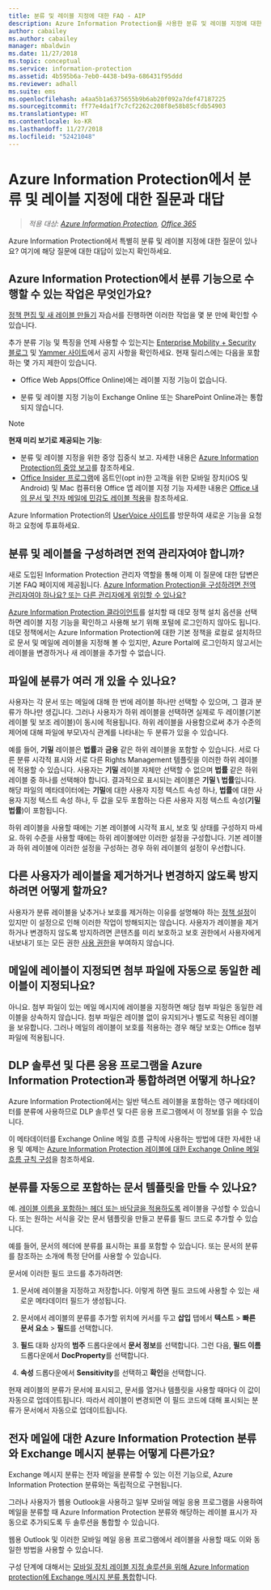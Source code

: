 ```yaml
---
title: 분류 및 레이블 지정에 대한 FAQ - AIP
description: Azure Information Protection를 사용한 분류 및 레이블 지정에 대한 특별한 질문이 있나요? 여기에 해당 질문에 대한 대답이 있는지 확인하세요.
author: cabailey
ms.author: cabailey
manager: mbaldwin
ms.date: 11/27/2018
ms.topic: conceptual
ms.service: information-protection
ms.assetid: 4b595b6a-7eb0-4438-b49a-686431f95ddd
ms.reviewer: adhall
ms.suite: ems
ms.openlocfilehash: a4aa5b1a6375655b9b6ab20f092a7def47187225
ms.sourcegitcommit: ff77e4da1f7c7cf2262c208f8e58b85cfdb54903
ms.translationtype: HT
ms.contentlocale: ko-KR
ms.lasthandoff: 11/27/2018
ms.locfileid: "52421048"
---
```

# <a name="frequently-asked-questions-about-classification-and-labeling-in-azure-information-protection"></a>Azure Information Protection에서 분류 및 레이블 지정에 대한 질문과 대답

>*적용 대상: [Azure Information Protection](https://azure.microsoft.com/pricing/details/information-protection), [Office 365](http://download.microsoft.com/download/E/C/F/ECF42E71-4EC0-48FF-AA00-577AC14D5B5C/Azure_Information_Protection_licensing_datasheet_EN-US.pdf)*

Azure Information Protection에서 특별히 분류 및 레이블 지정에 대한 질문이 있나요?  여기에 해당 질문에 대한 대답이 있는지 확인하세요. 

## <a name="what-can-i-do-with-the-classification-capabilities-in-azure-information-protection"></a>Azure Information Protection에서 분류 기능으로 수행할 수 있는 작업은 무엇인가요?

[정책 편집 및 새 레이블 만들기](infoprotect-quick-start-tutorial.md) 자습서를 진행하면 이러한 작업을 몇 분 만에 확인할 수 있습니다.

추가 분류 기능 및 특징을 언제 사용할 수 있는지는 [Enterprise Mobility + Security 블로그](https://techcommunity.microsoft.com/t5/Enterprise-Mobility-Security/bg-p/enterprisemobilityandsecurity/label-name/Azure%20Information%20Protection) 및 [Yammer 사이트](https://www.yammer.com/askipteam/#/threads/inGroup?type=in_group&feedId=8652489&view=all)에서 공지 사항을 확인하세요. 현재 릴리스에는 다음을 포함하는 몇 가지 제한이 있습니다.

- Office Web Apps(Office Online)에는 레이블 지정 기능이 없습니다.

- 분류 및 레이블 지정 기능이 Exchange Online 또는 SharePoint Online과는 통합되지 않습니다.

> [!NOTE]
> **현재 미리 보기로 제공되는 기능**:
> - 분류 및 레이블 지정을 위한 중앙 집중식 보고. 자세한 내용은 [Azure Information Protection의 중앙 보고](reports-aip.md)를 참조하세요.
> - [Office Insider 프로그램](https://support.office.com/article/what-is-office-insider-f4208185-b63a-4b68-9c7a-9a32d2411c16)에 옵트인(opt in)한 고객을 위한 모바일 장치(iOS 및 Android) 및 Mac 컴퓨터용 Office 앱 레이블 지정 기능 자세한 내용은 [Office 내의 문서 및 전자 메일에 민감도 레이블 적용](https://aka.ms/officemipdocs)을 참조하세요.


Azure Information Protection의 [UserVoice 사이트](https://msip.uservoice.com/)를 방문하여 새로운 기능을 요청하고 요청에 투표하세요.

## <a name="do-i-need-to-be-a-global-admin-to-configure-classification-and-labels"></a>분류 및 레이블을 구성하려면 전역 관리자여야 합니까?

새로 도입된 Information Protection 관리자 역할을 통해 이제 이 질문에 대한 답변은 기본 FAQ 페이지에 제공됩니다. [Azure Information Protection을 구성하려면 전역 관리자여야 하나요? 또는 다른 관리자에게 위임할 수 있나요?](faqs.md#do-you-need-to-be-a-global-admin-to-configure-azure-information-protection-or-can-i-delegate-to-other-administrators)

[Azure Information Protection 클라이언트](https://www.microsoft.com/en-us/download/details.aspx?id=53018)를 설치할 때 데모 정책 설치 옵션을 선택하면 레이블 지정 기능을 확인하고 사용해 보기 위해 포털에 로그인하지 않아도 됩니다. 데모 정책에서는 Azure Information Protection에 대한 기본 정책을 로컬로 설치하므로 문서 및 메일에 레이블을 지정해 볼 수 있지만, Azure Portal에 로그인하지 않고서는 레이블을 변경하거나 새 레이블을 추가할 수 없습니다. 

## <a name="can-a-file-have-more-than-one-classification"></a>파일에 분류가 여러 개 있을 수 있나요?

사용자는 각 문서 또는 메일에 대해 한 번에 레이블 하나만 선택할 수 있으며, 그 결과 분류가 하나만 생깁니다. 그러나 사용자가 하위 레이블을 선택하면 실제로 두 레이블(기본 레이블 및 보조 레이블)이 동시에 적용됩니다. 하위 레이블을 사용함으로써 추가 수준의 제어에 대해 파일에 부모\자식 관계를 나타내는 두 분류가 있을 수 있습니다.

예를 들어, **기밀** 레이블은 **법률**과 **금융** 같은 하위 레이블을 포함할 수 있습니다. 서로 다른 분류 시각적 표시와 서로 다른 Rights Management 템플릿을 이러한 하위 레이블에 적용할 수 있습니다. 사용자는 **기밀** 레이블 자체만 선택할 수 없으며 **법률** 같은 하위 레이블 중 하나를 선택해야 합니다. 결과적으로 표시되는 레이블은 **기밀 \ 법률**입니다. 해당 파일의 메타데이터에는 **기밀**에 대한 사용자 지정 텍스트 속성 하나, **법률**에 대한 사용자 지정 텍스트 속성 하나, 두 값을 모두 포함하는 다른 사용자 지정 텍스트 속성(**기밀 법률**)이 포함됩니다. 

하위 레이블을 사용할 때에는 기본 레이블에 시각적 표시, 보호 및 상태를 구성하지 마세요. 하위 수준을 사용할 때에는 하위 레이블에만 이러한 설정을 구성합니다. 기본 레이블과 하위 레이블에 이러한 설정을 구성하는 경우 하위 레이블의 설정이 우선합니다.

## <a name="how-do-i-prevent-somebody-from-removing-or-changing-a-label"></a>다른 사용자가 레이블을 제거하거나 변경하지 않도록 방지하려면 어떻게 할까요?

사용자가 분류 레이블을 낮추거나 보호를 제거하는 이유를 설명해야 하는 [정책 설정](configure-policy-settings.md)이 있지만 이 설정으로 인해 이러한 작업이 방해되지는 않습니다. 사용자가 레이블을 제거하거나 변경하지 않도록 방지하려면 콘텐츠를 미리 보호하고 보호 권한에서 사용자에게 내보내기 또는 모든 권한 [사용 권한](configure-usage-rights.md)을 부여하지 않습니다. 

## <a name="when-an-email-is-labeled-do-any-attachments-automatically-get-the-same-labeling"></a>메일에 레이블이 지정되면 첨부 파일에 자동으로 동일한 레이블이 지정되나요?

아니요. 첨부 파일이 있는 메일 메시지에 레이블을 지정하면 해당 첨부 파일은 동일한 레이블을 상속하지 않습니다. 첨부 파일은 레이블 없이 유지되거나 별도로 적용된 레이블을 보유합니다. 그러나 메일의 레이블이 보호를 적용하는 경우 해당 보호는 Office 첨부 파일에 적용됩니다.

## <a name="how-can-dlp-solutions-and-other-applications-integrate-with-azure-information-protection"></a>DLP 솔루션 및 다른 응용 프로그램을 Azure Information Protection과 통합하려면 어떻게 하나요?

Azure Information Protection에서는 일반 텍스트 레이블을 포함하는 영구 메타데이터를 분류에 사용하므로 DLP 솔루션 및 다른 응용 프로그램에서 이 정보를 읽을 수 있습니다. 

이 메타데이터를 Exchange Online 메일 흐름 규칙에 사용하는 방법에 대한 자세한 내용 및 예제는 [Azure Information Protection 레이블에 대한 Exchange Online 메일 흐름 규칙 구성](configure-exo-rules.md)을 참조하세요.

## <a name="can-i-create-a-document-template-that-automatically-includes-the-classification"></a>분류를 자동으로 포함하는 문서 템플릿을 만들 수 있나요?

예. [레이블 이름을 포함하는 헤더 또는 바닥글을 적용하도록](configure-policy-markings.md) 레이블을 구성할 수 있습니다. 또는 원하는 서식을 갖는 문서 템플릿을 만들고 분류를 필드 코드로 추가할 수 있습니다. 

예를 들어, 문서의 헤더에 분류를 표시하는 표를 포함할 수 있습니다. 또는 문서의 분류를 참조하는 소개에 특정 단어를 사용할 수 있습니다.

문서에 이러한 필드 코드를 추가하려면:

1. 문서에 레이블을 지정하고 저장합니다. 이렇게 하면 필드 코드에 사용할 수 있는 새로운 메타데이터 필드가 생성됩니다.

2. 문서에서 레이블의 분류를 추가할 위치에 커서를 두고 **삽입** 탭에서 **텍스트** > **빠른 문서 요소** > **필드**를 선택합니다.

3. **필드** 대화 상자의 **범주** 드롭다운에서 **문서 정보**를 선택합니다. 그런 다음, **필드 이름** 드롭다운에서 **DocProperty**를 선택합니다.

4. **속성** 드롭다운에서 **Sensitivity**를 선택하고 **확인**을 선택합니다.

현재 레이블의 분류가 문서에 표시되고, 문서를 열거나 템플릿을 사용할 때마다 이 값이 자동으로 업데이트됩니다. 따라서 레이블이 변경되면 이 필드 코드에 대해 표시되는 분류가 문서에서 자동으로 업데이트됩니다.

## <a name="how-is-azure-information-protection-classification-for-emails-different-from-exchange-message-classification"></a>전자 메일에 대한 Azure Information Protection 분류와 Exchange 메시지 분류는 어떻게 다른가요?

Exchange 메시지 분류는 전자 메일을 분류할 수 있는 이전 기능으로, Azure Information Protection 분류와는 독립적으로 구현됩니다. 

그러나 사용자가 웹용 Outlook을 사용하고 일부 모바일 메일 응용 프로그램을 사용하여 메일을 분류할 때 Azure Information Protection 분류와 해당하는 레이블 표시가 자동으로 추가되도록 두 솔루션을 통합할 수 있습니다. 

웹용 Outlook 및 이러한 모바일 메일 응용 프로그램에서 레이블을 사용할 때도 이와 동일한 방법을 사용할 수 있습니다.

구성 단계에 대해서는 [모바일 장치 레이블 지정 솔루션을 위해 Azure Information protection에 Exchange 메시지 분류 통합](./rms-client/client-admin-guide-customizations.md#integration-with-exchange-message-classification-for-a-mobile-device-labeling-solution)합니다. 



